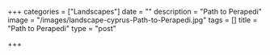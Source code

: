+++
categories = ["Landscapes"]
date = ""
description = "Path to Perapedi"
image = "/images/landscape-cyprus-Path-to-Perapedi.jpg"
tags = []
title = "Path to Perapedi"
type = "post"

+++
